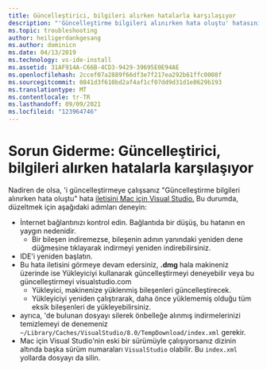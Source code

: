 ```yaml
---
title: Güncelleştirici, bilgileri alırken hatalarla karşılaşıyor
description: "'Güncelleştirme bilgileri alınırken hata oluştu' hatasını gördüğünüzde düzeltme yönergeleri. Mac için Visual Studio 2019'da"
ms.topic: troubleshooting
author: heiligerdankgesang
ms.author: dominicn
ms.date: 04/13/2019
ms.technology: vs-ide-install
ms.assetid: 31AF914A-C66B-4CD3-9429-39695E0E94AE
ms.openlocfilehash: 2ccef07a2889f66df3e7f217ea292b61ffc0008f
ms.sourcegitcommit: 0841d3f610bd2af4af1cf07dd9d31d1e0629b193
ms.translationtype: MT
ms.contentlocale: tr-TR
ms.lasthandoff: 09/09/2021
ms.locfileid: "123964746"
---
```

# <a name="troubleshooting-updater-has-errors-retrieving-information"></a>Sorun Giderme: Güncelleştirici, bilgileri alırken hatalarla karşılaşıyor

Nadiren de olsa, 'i güncelleştirmeye çalışsanız "Güncelleştirme bilgileri alınırken hata oluştu" hata [iletisini Mac için Visual Studio.](update.md) Bu durumda, düzeltmek için aşağıdaki adımları deneyin:

- İnternet bağlantınızı kontrol edin. Bağlantıda bir düşüş, bu hatanın en yaygın nedenidir.
  - Bir bileşen indiremezse, bileşenin adının yanındaki yeniden dene düğmesine tıklayarak indirmeyi yeniden indirebilirsiniz.
- IDE'i yeniden başlatın.
- Bu hata iletisini görmeye devam edersiniz, **.dmg** hala makineniz üzerinde ise Yükleyiciyi kullanarak güncelleştirmeyi deneyebilir [](https://visualstudio.microsoft.com/vs/mac/) veya bu güncelleştirmeyi visualstudio.com
  - Yükleyici, makinenize yüklenmiş bileşenleri güncelleştirecek.
  - Yükleyiciyi yeniden çalıştırarak, daha önce yüklememiş olduğu tüm eksik bileşenleri de yükleyebilirsiniz.
- ayrıca, 'de bulunan dosyayı silerek önbelleğe alınmış indirmelerinizi temizlemeyi de denemeniz `~/Library/Caches/VisualStudio/8.0/TempDownload/index.xml` gerekir.
- Mac için Visual Studio'nin eski bir sürümüyle çalışıyorsanız dizinin altında başka sürüm numaraları `VisualStudio` olabilir. Bu `index.xml` yollarda dosyayı da silin.
